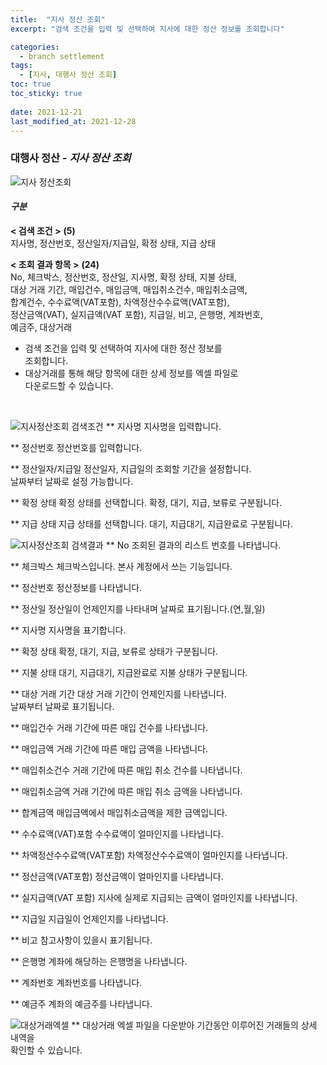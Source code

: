 ```yaml
---
title:  "지사 정산 조회"
excerpt: "검색 조건을 입력 및 선택하여 지사에 대한 정산 정보를 조회합니다"

categories:
  - branch settlement
tags:
  - [지사, 대행사 정산 조회]
toc: true
toc_sticky: true
 
date: 2021-12-21
last_modified_at: 2021-12-28
---
```

### 대행사 정산 - *지사 정산 조회*
![지사 정산조회](https://user-images.githubusercontent.com/95394003/147530103-682b2dc3-3e94-4ebc-b564-587ea0ad53b8.jpeg)

#### *구분* <br>
**< 검색 조건 >** **(5)**
<br>지사명, 정산번호, 정산일자/지급일, 확정 상태, 지급 상태

**< 조회 결과 항목 >** **(24)**
<br>No, 체크박스, 정산번호, 정산일, 지사명, 확정 상태, 지불 상태,<br> 대상 거래 기간, 매입건수, 매입금액, 매입취소건수, 매입취소금액,<br>합계건수, 수수료액(VAT포함), 차액정산수수료액(VAT포함),<br>정산금액(VAT), 실지급액(VAT 포함), 지급일, 비고, 은행명, 계좌번호,<br>예금주, 대상거래


- 검색 조건을 입력 및 선택하여 지사에 대한 정산 정보를<br>조회합니다.
- 대상거래를 통해 해당 항목에 대한 상세 정보를 엑셀 파일로<br>다운로드할 수 있습니다.


<br>

![지사정산조회 검색조건](https://user-images.githubusercontent.com/95394003/147530164-228b3152-7517-4edc-8793-e06115ce269b.jpeg)
** 지사명
지사명을 입력합니다.

** 정산번호
정산번호를 입력합니다.

** 정산일자/지급일
정산일자, 지급일의 조회할 기간을 설정합니다.<br>날짜부터 날짜로 설정 가능합니다.

** 확정 상태
확정 상태를 선택합니다. 확정, 대기, 지급, 보류로 구분됩니다.

** 지급 상태
지급 상태를 선택합니다. 대기, 지급대기, 지급완료로 구분됩니다.
<br>

![지사정산조회 검색결과](https://user-images.githubusercontent.com/95394003/147530190-f402d0e1-6928-40dd-a170-d66f62a78c46.jpeg)
** No
조회된 결과의 리스트 번호를 나타냅니다.

** 체크박스
체크박스입니다. 본사 계정에서 쓰는 기능입니다.

** 정산번호
정산정보를 나타냅니다.

** 정산일
정산일이 언제인지를 나타내며 날짜로 표기됩니다.(연,월,일)

** 지사명
지사명을 표기합니다.

** 확정 상태
확정, 대기, 지급, 보류로 상태가 구분됩니다.

** 지불 상태
대기, 지급대기, 지급완료로 지불 상태가 구분됩니다.

** 대상 거래 기간
대상 거래 기간이 언제인지를 나타냅니다.<br>
날짜부터 날짜로 표기됩니다.

** 매입건수
거래 기간에 따른 매입 건수를 나타냅니다.

** 매입금액
거래 기간에 따른 매입 금액을 나타냅니다.

** 매입취소건수
거래 기간에 따른 매입 취소 건수를 나타냅니다.

** 매입취소금액
거래 기간에 따른 매입 취소 금액을 나타냅니다.

** 합계금액
매입금액에서 매입취소금액을 제한 금액입니다.

** 수수료액(VAT)포함
수수료액이 얼마인지를 나타냅니다.

** 차액정산수수료액(VAT포함)
차액정산수수료액이 얼마인지를 나타냅니다.

** 정산금액(VAT포함)
정산금액이 얼마인지를 나타냅니다.

** 실지급액(VAT 포함)
지사에 실제로 지급되는 금액이 얼마인지를 나타냅니다.

** 지급일
지급일이 언제인지를 나타냅니다.

** 비고
참고사항이 있을시 표기됩니다.

** 은행명
계좌에 해당하는 은행명을 나타냅니다.

** 계좌번호
계좌번호를 나타냅니다.

** 예금주
계좌의 예금주를 나타냅니다.
<br>

![대상거래엑셀](https://user-images.githubusercontent.com/95394003/146875647-2377d39f-90b4-4f57-a1c1-6c291f48a83f.jpeg)
** 대상거래
엑셀 파일을 다운받아 기간동안 이루어진 거래들의 상세 내역을<br>확인할 수 있습니다.